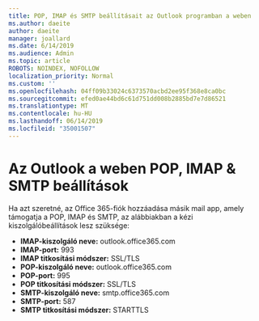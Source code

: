 ```yaml
---
title: POP, IMAP és SMTP beállításait az Outlook programban a weben
ms.author: daeite
author: daeite
manager: joallard
ms.date: 6/14/2019
ms.audience: Admin
ms.topic: article
ROBOTS: NOINDEX, NOFOLLOW
localization_priority: Normal
ms.custom: ''
ms.openlocfilehash: 04ff09b33024c6373570acbd2ee95f368e8ca0bc
ms.sourcegitcommit: efed0ae44bd6c61d751dd008b2885bd7e7d86521
ms.translationtype: MT
ms.contentlocale: hu-HU
ms.lasthandoff: 06/14/2019
ms.locfileid: "35001507"
---
```

# <a name="pop-imap--smtp-settings-for-outlook-on-the-web"></a>Az Outlook a weben POP, IMAP & SMTP beállítások

Ha azt szeretné, az Office 365-fiók hozzáadása másik mail app, amely támogatja a POP, IMAP és SMTP, az alábbiakban a kézi kiszolgálóbeállítások lesz szüksége:
  
- **IMAP-kiszolgáló neve:** outlook.office365.com
- **IMAP-port:** 993
- **IMAP titkosítási módszer:** SSL/TLS
- **POP-kiszolgáló neve:** outlook.office365.com  
- **POP-port:** 995  
- **POP titkosítási módszer:** SSL/TLS  
- **SMTP-kiszolgáló neve:** smtp.office365.com
- **SMTP-port:** 587
- **SMTP titkosítási módszer:** STARTTLS
